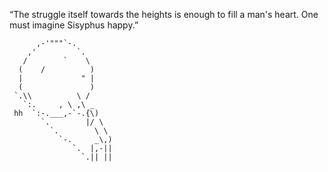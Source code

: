 “The struggle itself towards the heights is enough to fill a man's heart. One must imagine Sisyphus happy.”

```
      ,-'"""`-.
    ,'         `.
   /        `    \
  (    /          )
  |             " |
  (               )
 `.\\          \ /
   `:.     , \ ,\ _
 hh  `:-.___,-`-.{\)
       `.        |/ \
         `.        \ \
           `-.     _\,)
              `.  |,-||
                `.|| ||
```
